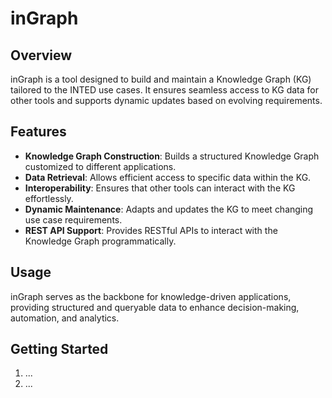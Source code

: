 # inGraph

## Overview
inGraph is a tool designed to build and maintain a Knowledge Graph (KG) tailored to the INTED use cases. It ensures seamless access to KG data for other tools and supports dynamic updates based on evolving requirements.

## Features
- **Knowledge Graph Construction**: Builds a structured Knowledge Graph customized to different applications.
- **Data Retrieval**: Allows efficient access to specific data within the KG.
- **Interoperability**: Ensures that other tools can interact with the KG effortlessly.
- **Dynamic Maintenance**: Adapts and updates the KG to meet changing use case requirements.
- **REST API Support**: Provides RESTful APIs to interact with the Knowledge Graph programmatically.

## Usage
inGraph serves as the backbone for knowledge-driven applications, providing structured and queryable data to enhance decision-making, automation, and analytics.

## Getting Started
1. ...
2. ...
